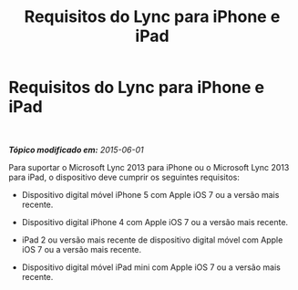 ﻿---
title: Requisitos do Lync para iPhone e iPad
TOCTitle: Requisitos do Lync para iPhone e iPad
ms:assetid: 35e3455a-1570-4ca6-9ec7-5f5e81fdf268
ms:mtpsurl: https://technet.microsoft.com/pt-br/library/Hh690978(v=OCS.15)
ms:contentKeyID: 52057576
ms.date: 05/19/2016
mtps_version: v=OCS.15
ms.translationtype: HT
---

# Requisitos do Lync para iPhone e iPad

 

_**Tópico modificado em:** 2015-06-01_

Para suportar o Microsoft Lync 2013 para iPhone ou o Microsoft Lync 2013 para iPad, o dispositivo deve cumprir os seguintes requisitos:

  - Dispositivo digital móvel iPhone 5 com Apple iOS 7 ou a versão mais recente.

  - Dispositivo digital iPhone 4 com Apple iOS 7 ou a versão mais recente.

  - iPad 2 ou versão mais recente de dispositivo digital móvel com Apple iOS 7 ou a versão mais recente.

  - Dispositivo digital móvel iPad mini com Apple iOS 7 ou a versão mais recente.

